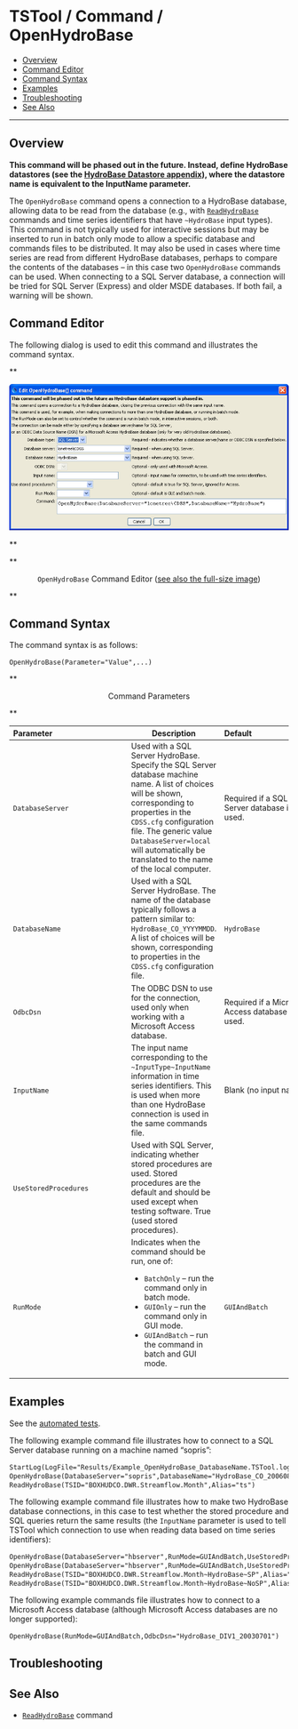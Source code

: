 # TSTool / Command / OpenHydroBase #

* [Overview](#overview)
* [Command Editor](#command-editor)
* [Command Syntax](#command-syntax)
* [Examples](#examples)
* [Troubleshooting](#troubleshooting)
* [See Also](#see-also)

-------------------------

## Overview ##

**This command will be phased out in the future.
Instead, define HydroBase datastores (see the [HydroBase Datastore appendix](../../datastore-ref/CO-HydroBase/CO-HydroBase.md)),
where the datastore name is equivalent to the InputName parameter.**

The `OpenHydroBase` command opens a connection to a HydroBase database,
allowing data to be read from the database (e.g., with
[`ReadHydroBase`](../ReadHydroBase/ReadHydroBase.md) commands and time series identifiers that have `~HydroBase` input types).
This command is not typically used for interactive sessions but may be
inserted to run in batch only mode to allow a specific database and commands files to be distributed.
It may also be used in cases where time series are read from different HydroBase databases,
perhaps to compare the contents of the databases – in this case two `OpenHydroBase` commands can be used.
When connecting to a SQL Server database, a connection will be tried for SQL Server (Express) and older MSDE databases.
If both fail, a warning will be shown.

## Command Editor ##

The following dialog is used to edit this command and illustrates the command syntax.

**<p style="text-align: center;">
![OpenHydroBase](OpenHydroBase.png)
</p>**

**<p style="text-align: center;">
`OpenHydroBase` Command Editor (<a href="../OpenHydroBase.png">see also the full-size image</a>)
</p>**

## Command Syntax ##

The command syntax is as follows:

```text
OpenHydroBase(Parameter="Value",...)
```

**<p style="text-align: center;">
Command Parameters
</p>**

|**Parameter**&nbsp;&nbsp;&nbsp;&nbsp;&nbsp;&nbsp;&nbsp;&nbsp;&nbsp;&nbsp;&nbsp;&nbsp;&nbsp;&nbsp;&nbsp;&nbsp;&nbsp;&nbsp;&nbsp;&nbsp;&nbsp;&nbsp;&nbsp;&nbsp;&nbsp;&nbsp;&nbsp;&nbsp;&nbsp;&nbsp;&nbsp;&nbsp;&nbsp;&nbsp;|**Description**|**Default**&nbsp;&nbsp;&nbsp;&nbsp;&nbsp;&nbsp;&nbsp;&nbsp;&nbsp;&nbsp;&nbsp;&nbsp;&nbsp;&nbsp;&nbsp;&nbsp;&nbsp;&nbsp;&nbsp;&nbsp;&nbsp;&nbsp;&nbsp;&nbsp;&nbsp;&nbsp;&nbsp;|
|--------------|-----------------|-----------------|
|`DatabaseServer`|Used with a SQL Server HydroBase.  Specify the SQL Server database machine name.  A list of choices will be shown, corresponding to properties in the `CDSS.cfg` configuration file.  The generic value `DatabaseServer=local` will automatically be translated to the name of the local computer.|Required if a SQL Server database is used.|
|`DatabaseName`|Used with a SQL Server HydroBase.  The name of the database typically follows a pattern similar to: `HydroBase_CO_YYYYMMDD`.  A list of choices will be shown, corresponding to properties in the `CDSS.cfg` configuration file.|`HydroBase`|
|`OdbcDsn`|The ODBC DSN to use for the connection, used only when working with a Microsoft Access database.|Required if a Microsoft Access database is used.|
|`InputName`|The input name corresponding to the `~InputType~InputName` information in time series identifiers.  This is used when more than one HydroBase connection is used in the same commands file.|Blank (no input name).|
|`UseStoredProcedures`|Used with SQL Server, indicating whether stored procedures are used.  Stored procedures are the default and should be used except when testing software.	True (used stored procedures).|
|`RunMode`|Indicates when the command should be run, one of:<ul><li>`BatchOnly` – run the command only in batch mode.</li><li>`GUIOnly` – run the command only in GUI mode.</li><li>`GUIAndBatch` – run the command in batch and GUI mode.</li></ul>|`GUIAndBatch`|

## Examples ##

See the [automated tests](https://github.com/OpenCDSS/cdss-app-tstool-test/tree/master/test/regression/commands/general/OpenHydroBase).

The following example command file illustrates how to connect to a SQL Server database running on a machine named “sopris”:

```text
StartLog(LogFile="Results/Example_OpenHydroBase_DatabaseName.TSTool.log")
OpenHydroBase(DatabaseServer="sopris",DatabaseName="HydroBase_CO_20060816")
ReadHydroBase(TSID="BOXHUDCO.DWR.Streamflow.Month",Alias="ts")
```
The following example command file illustrates how to make two HydroBase database connections,
in this case to test whether the stored procedure and SQL queries return the same results
(the `InputName` parameter is used to tell TSTool which connection to use when reading data based on time series identifiers):

```text
OpenHydroBase(DatabaseServer="hbserver",RunMode=GUIAndBatch,UseStoredProcedures=True,InputName="SP")
OpenHydroBase(DatabaseServer="hbserver",RunMode=GUIAndBatch,UseStoredProcedures=False,InputName="NoSP")
ReadHydroBase(TSID="BOXHUDCO.DWR.Streamflow.Month~HydroBase~SP",Alias="ts_sp")
ReadHydroBase(TSID="BOXHUDCO.DWR.Streamflow.Month~HydroBase~NoSP",Alias="ts_nosp")
```

The following example commands file illustrates how to connect to a Microsoft Access database (although Microsoft Access databases are no longer supported):

```text
OpenHydroBase(RunMode=GUIAndBatch,OdbcDsn="HydroBase_DIV1_20030701")
```

## Troubleshooting ##

## See Also ##

* [`ReadHydroBase`](../ReadHydroBase/ReadHydroBase.md) command
